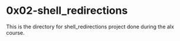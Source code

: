 # 0x02-shell_redirections

This is the directory for shell_redirections project done during the alx course.
